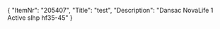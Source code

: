 {
  "ItemNr": "205407",
  "Title": "test",
  "Description": "Dansac NovaLife 1 Active slhp hf35-45"
}